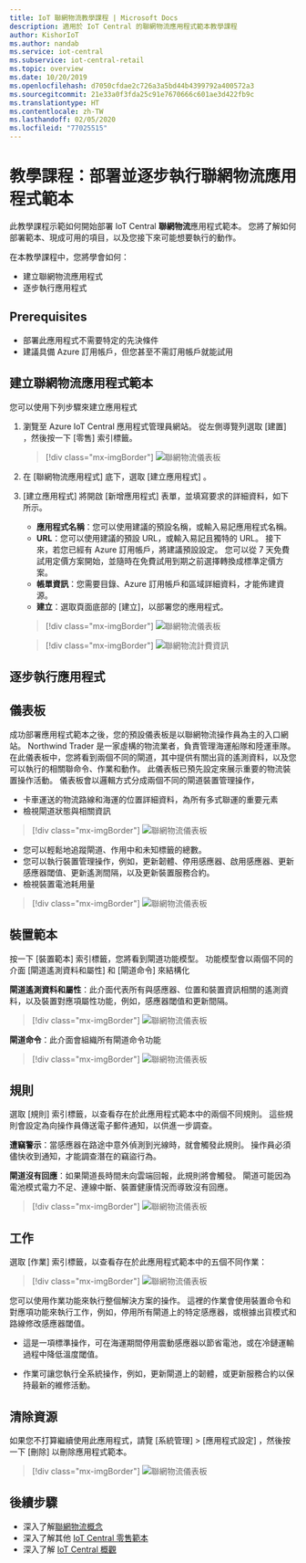 ```yaml
---
title: IoT 聯網物流教學課程 | Microsoft Docs
description: 適用於 IoT Central 的聯網物流應用程式範本教學課程
author: KishorIoT
ms.author: nandab
ms.service: iot-central
ms.subservice: iot-central-retail
ms.topic: overview
ms.date: 10/20/2019
ms.openlocfilehash: d7050cfdae2c726a3a5bd44b4399792a400572a3
ms.sourcegitcommit: 21e33a0f3fda25c91e7670666c601ae3d422fb9c
ms.translationtype: HT
ms.contentlocale: zh-TW
ms.lasthandoff: 02/05/2020
ms.locfileid: "77025515"
---
```

# <a name="tutorial-deploy-and-walk-through-a-connected-logistics-application-template"></a>教學課程：部署並逐步執行聯網物流應用程式範本



此教學課程示範如何開始部署 IoT Central **聯網物流**應用程式範本。 您將了解如何部署範本、現成可用的項目，以及您接下來可能想要執行的動作。

在本教學課程中，您將學會如何：

* 建立聯網物流應用程式
* 逐步執行應用程式 

## <a name="prerequisites"></a>Prerequisites

* 部署此應用程式不需要特定的先決條件
* 建議具備 Azure 訂用帳戶，但您甚至不需訂用帳戶就能試用

## <a name="create-connected-logistics-application-template"></a>建立聯網物流應用程式範本

您可以使用下列步驟來建立應用程式

1. 瀏覽至 Azure IoT Central 應用程式管理員網站。 從左側導覽列選取 [建置]  ，然後按一下 [零售]  索引標籤。

    > [!div class="mx-imgBorder"]
    > ![聯網物流儀表板](./media/tutorial-iot-central-connected-logistics/iotc-retail-homepage.png)

2. 在 [聯網物流應用程式]  底下，選取 [建立應用程式]  。

3. [建立應用程式]  將開啟 [新增應用程式] 表單，並填寫要求的詳細資料，如下所示。
   * **應用程式名稱**：您可以使用建議的預設名稱，或輸入易記應用程式名稱。
   * **URL**：您可以使用建議的預設 URL，或輸入易記且獨特的 URL。 接下來，若您已經有 Azure 訂用帳戶，將建議預設設定。 您可以從 7 天免費試用定價方案開始，並隨時在免費試用到期之前選擇轉換成標準定價方案。
   * **帳單資訊**：您需要目錄、Azure 訂用帳戶和區域詳細資料，才能佈建資源。
   * **建立**：選取頁面底部的 [建立]，以部署您的應用程式。

    > [!div class="mx-imgBorder"]
    > ![聯網物流儀表板](./media/tutorial-iot-central-connected-logistics/connected-logistics-app-create.png)

    > [!div class="mx-imgBorder"]
    > ![聯網物流計費資訊](./media/tutorial-iot-central-connected-logistics/connected-logistics-app-create-billinginfo.png)

## <a name="walk-through-the-application"></a>逐步執行應用程式 

## <a name="dashboard"></a>儀表板

成功部署應用程式範本之後，您的預設儀表板是以聯網物流操作員為主的入口網站。 Northwind Trader 是一家虛構的物流業者，負責管理海運船隊和陸運車隊。 在此儀表板中，您將看到兩個不同的閘道，其中提供有關出貨的遙測資料，以及您可以執行的相關聯命令、作業和動作。 此儀表板已預先設定來展示重要的物流裝置操作活動。
儀表板會以邏輯方式分成兩個不同的閘道裝置管理操作， 
   * 卡車運送的物流路線和海運的位置詳細資料，為所有多式聯運的重要元素
   * 檢視閘道狀態與相關資訊 

> [!div class="mx-imgBorder"]
> ![聯網物流儀表板](./media/tutorial-iot-central-connected-logistics/connected-logistics-dashboard1.png)

   * 您可以輕鬆地追蹤閘道、作用中和未知標籤的總數。
   * 您可以執行裝置管理操作，例如，更新韌體、停用感應器、啟用感應器、更新感應器閾值、更新遙測間隔，以及更新裝置服務合約。
   * 檢視裝置電池耗用量

> [!div class="mx-imgBorder"]
> ![聯網物流儀表板](./media/tutorial-iot-central-connected-logistics/connected-logistics-dashboard2.png)

## <a name="device-template"></a>裝置範本

按一下 [裝置範本] 索引標籤，您將看到閘道功能模型。 功能模型會以兩個不同的介面 [閘道遙測資料和屬性]  和 [閘道命令]  來結構化

**閘道遙測資料和屬性**：此介面代表所有與感應器、位置和裝置資訊相關的遙測資料，以及裝置對應項屬性功能，例如，感應器閾值和更新間隔。

> [!div class="mx-imgBorder"]
> ![聯網物流儀表板](./media/tutorial-iot-central-connected-logistics/connected-logistics-devicetemplate1.png)

**閘道命令**：此介面會組織所有閘道命令功能

> [!div class="mx-imgBorder"]
> ![聯網物流儀表板](./media/tutorial-iot-central-connected-logistics/connected-logistics-devicetemplate2.png)

## <a name="rules"></a>規則
選取 [規則] 索引標籤，以查看存在於此應用程式範本中的兩個不同規則。 這些規則會設定為向操作員傳送電子郵件通知，以供進一步調查。
 
**遭竊警示**：當感應器在路途中意外偵測到光線時，就會觸發此規則。 操作員必須儘快收到通知，才能調查潛在的竊盜行為。
 
**閘道沒有回應**：如果閘道長時間未向雲端回報，此規則將會觸發。 閘道可能因為電池模式電力不足、連線中斷、裝置健康情況而導致沒有回應。

> [!div class="mx-imgBorder"]
> ![聯網物流儀表板](./media/tutorial-iot-central-connected-logistics/connected-logistics-rules.png)

## <a name="jobs"></a>工作
選取 [作業] 索引標籤，以查看存在於此應用程式範本中的五個不同作業：

> [!div class="mx-imgBorder"]
> ![聯網物流儀表板](./media/tutorial-iot-central-connected-logistics/connected-logistics-jobs.png)

您可以使用作業功能來執行整個解決方案的操作。 這裡的作業會使用裝置命令和對應項功能來執行工作，例如，停用所有閘道上的特定感應器，或根據出貨模式和路線修改感應器閾值。 
   * 這是一項標準操作，可在海運期間停用震動感應器以節省電池，或在冷鏈運輸過程中降低溫度閾值。 
 
   * 作業可讓您執行全系統操作，例如，更新閘道上的韌體，或更新服務合約以保持最新的維修活動。

## <a name="clean-up-resources"></a>清除資源
如果您不打算繼續使用此應用程式，請覽 [系統管理]   > [應用程式設定]  ，然後按一下 [刪除]  以刪除應用程式範本。

> [!div class="mx-imgBorder"]
> ![聯網物流儀表板](./media/tutorial-iot-central-connected-logistics/connected-logistics-cleanup.png)

## <a name="next-steps"></a>後續步驟
* 深入了解[聯網物流概念](./architecture-connected-logistics-pnp.md)
* 深入了解其他 [IoT Central 零售範本](./overview-iot-central-retail-pnp.md)
* 深入了解 [IoT Central 概觀](../core/overview-iot-central.md)
